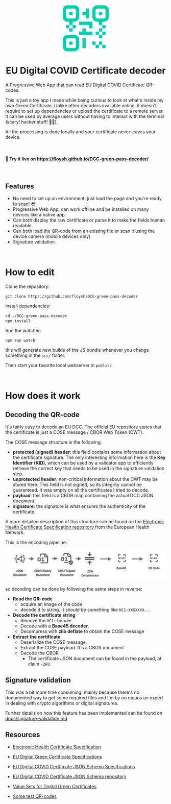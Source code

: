 <h1 align="center">
  <br>
  <a href="https://github.com/floysh/DCC-green-pass-decoder/raw/main/public/favicon.png"><img src="public/favicon.png" alt="Markdownify" width="150"></a>
  <br>
  <br>
  EU Digital COVID Certificate decoder
  <br>
</h1>

A Progressive Web App that can read EU Digital COVID Certificate QR-codes.

This is just a toy app I made while being curious to look at what's inside my own Green Certificate. Unlike other decoders available online, it doesn't require to set up dependencies or upload the certificate to a remote server. It can be used by average users without having to interact with the terminal (scary! hacker stuff! 🐱‍💻).

All the processing is done locally and your certificate never leaves your device.


<br>

#### 🚀 Try it live on https://floysh.github.io/DCC-green-pass-decoder/



<br>

## Features
* No need to set up an environment: just load the page and you're ready to scan! 😎
* Progressive Web App, can work offline and be installed on many devices like a native app.
* Can both display the raw certificate or parse it to make the fields human readable.
* Can both load the QR-code from an existing file or scan it using the device camera (mobile devices only)
* Signature validation

<br>

# How to edit

Clone the repository:
```(bash)
git clone https://github.com/floysh/DCC-green-pass-decoder
```

Install dependencies:
```(bash)
cd ./DCC-green-pass-decoder
npm install
```

Run the watcher:
```(bash)
npm run watch
```
this will generate new builds of the JS bundle whenever you change something in the `src/` folder.

Then start your favorite local webserver in `public/`


<br>

# How does it work
## Decoding the QR-code

It's fairly easy to decode an EU DCC. The official EU repository states that the certificate is just a COSE message / CBOR Web Token (CWT).

The COSE message structure is the following:
* **protected (signed) header**: this field contains some information about the certificate signature. The only interesting information here is the **Key Identifier (KID)**, which can be used by a validator app to efficiently retrieve the correct key that needs to be used in the signature validation step.
* **unprotected header**: non-critical information about the CWT may be stored here. This field is not signed, so its integrity cannot be guaranteed. It was empty on all the certificates I tried to decode.
* **payload**: this field is a CBOR map containing the actual DCC JSON document.
* **signature**: the signature is what ensures the authenticity of the certificate.

A more detailed description of this structure can be found on the [Electronic Health Certificate Specification repository](https://github.com/ehn-dcc-development/hcert-spec/blob/main/hcert_spec.md) from the European Health Network.

This is the encoding pipeline: 

![docs/overview.png](docs/qr-encoding.png)

so decoding can be done by following the same steps in reverse:

* **Read the QR-code**
  * acquire an image of the code
  * decode it to string. It should be something like `HC1:XXXXXXX...`
* **Decode the certificate string**
  * Remove the `HC1:` header
  * Decode with a **Base45 decoder**.
  * Decompress with **zlib deflate** to obtain the COSE message
* **Extract the certificate**
  * Deserialize the COSE message.
  * Extract the COSE payload. It's a CBOR document
  * Decode the CBOR
    * The certificate JSON document can be found in the payload, at claim `-260`.



## Signature validation

This was a bit more time consuming, mainly because there's no documented way to get some required files and I'm by no means an expert in dealing with crypto algorithms or digital signatures. 

Further details on how this feature has been implemented can be found on [docs/signature-validation.md](docs/signature-validation.md)


## Resources

* [Electronic Health Certificate Specification](https://github.com/ehn-dcc-development/hcert-spec/blob/main/hcert_spec.md)

* [EU Digital Green Certificate Specifications](https://ec.europa.eu/health/sites/default/files/ehealth/docs/digital-green-certificates_v1_en.pdf)

* [EU Digital COVID Certificate JSON Schema Specifications](https://ec.europa.eu/health/sites/default/files/ehealth/docs/covid-certificate_json_specification_en.pdf)

* [EU Digital COVID Certificate JSON Schema repository](https://github.com/ehn-dcc-development/ehn-dcc-schema)

* [Value Sets for Digital Green Certificates](https://ec.europa.eu/health/sites/default/files/ehealth/docs/digital-green-certificates_dt-specifications_en.pdf) 

* [Some test QR-codes](https://github.com/ehn-dcc-development/dcc-testdata)
